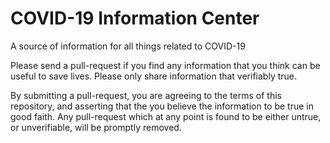 # COVID-19 Information Center
A source of information for all things related to COVID-19

Please send a pull-request if you find any information that you think can be useful to save lives. Please only share information that verifiably true. 

By submitting a pull-request, you are agreeing to the terms of this repository, and asserting that the you believe the information to be true in good faith. Any pull-request which at any point is found to be either untrue, or unverifiable, will be promptly removed.
